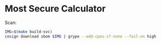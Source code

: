 # Most Secure Calculator

Scan:

```sh
IMG=$(make build-svc)
cosign download sbom $IMG | grype --add-cpes-if-none --fail-on high
```


